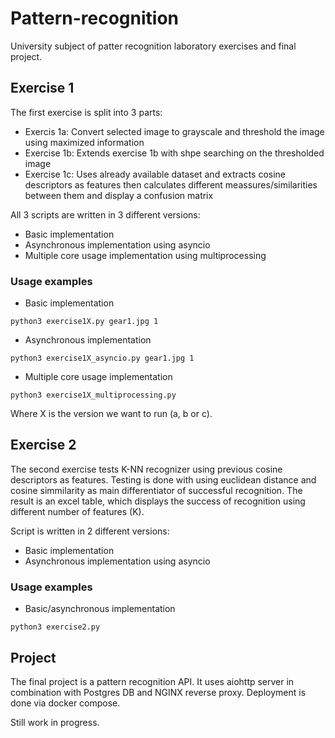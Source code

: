 # Pattern-recognition

University subject of patter recognition laboratory exercises and final project.


## Exercise 1

The first exercise is split into 3 parts:
- Exercis 1a: Convert selected image to grayscale and threshold the image using maximized information
- Exercise 1b: Extends exercise 1b with shpe searching on the thresholded image
- Exercise 1c: Uses already available dataset and extracts cosine descriptors as features then calculates different meassures/similarities between them and display a confusion matrix

All 3 scripts are written in 3 different versions:
- Basic implementation
- Asynchronous implementation using asyncio
- Multiple core usage implementation using multiprocessing

### Usage examples
- Basic implementation
```
python3 exercise1X.py gear1.jpg 1
```
- Asynchronous implementation
```
python3 exercise1X_asyncio.py gear1.jpg 1
```
- Multiple core usage implementation
```
python3 exercise1X_multiprocessing.py
```

Where X is the version we want to run (a, b or c).


## Exercise 2

The second exercise tests K-NN recognizer using previous cosine descriptors as features. Testing is done with using euclidean distance and cosine simmilarity as main differentiator of successful recognition. The result is an excel table, which displays the success of recognition using different number of features (K).

Script is written in 2 different versions:
- Basic implementation
- Asynchronous implementation using asyncio

### Usage examples
- Basic/asynchronous implementation
```
python3 exercise2.py
```


## Project

The final project is a pattern recognition API. It uses aiohttp server in combination with Postgres DB and NGINX reverse proxy. Deployment is done via docker compose.

Still work in progress.
